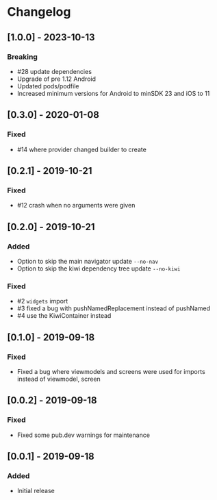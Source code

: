 # Changelog

## [1.0.0] - 2023-10-13
### Breaking
- #28 update dependencies
- Upgrade of pre 1.12 Android
- Updated pods/podfile
- Increased minimum versions for Android to minSDK 23 and iOS to 11

## [0.3.0] - 2020-01-08
### Fixed
- #14 where provider changed builder to create 

## [0.2.1] - 2019-10-21
### Fixed
- #12 crash when no arguments were given 

## [0.2.0] - 2019-10-21
### Added
- Option to skip the main navigator update `--no-nav`
- Option to skip the kiwi dependency tree update `--no-kiwi`

### Fixed
- #2 `widgets` import
- #3 fixed a bug with pushNamedReplacement instead of pushNamed
- #4 use the KiwiContainer instead

## [0.1.0] - 2019-09-18
### Fixed
- Fixed a bug where viewmodels and screens were used for imports instead of viewmodel, screen

## [0.0.2] - 2019-09-18
### Fixed
- Fixed some pub.dev warnings for maintenance

## [0.0.1] - 2019-09-18
### Added
- Initial release
